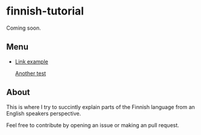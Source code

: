 # finnish-tutorial

Coming soon.

## Menu

- [Link example](test)

	[Another test](test)

## About 

This is where I try to succintly explain parts of the Finnish language from an English speakers perspective. 

Feel free to contribute by opening an issue or making an pull request. 
